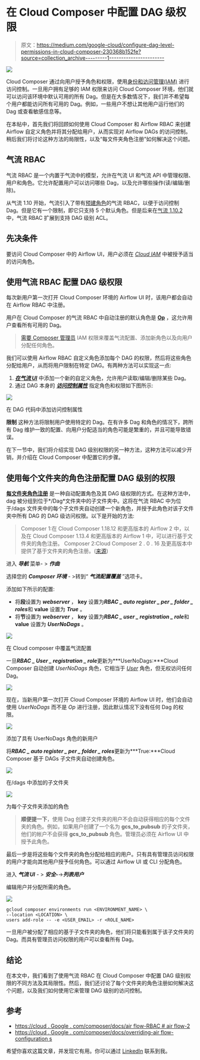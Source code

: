 # 在 Cloud Composer 中配置 DAG 级权限

> 原文：<https://medium.com/google-cloud/configure-dag-level-permissions-in-cloud-composer-230368b152fe?source=collection_archive---------1----------------------->

![](img/5e40c6f093cc738f1a798523604f6a35.png)

Cloud Composer 通过向用户授予角色和权限，使用[身份和访问管理(IAM)](https://cloud.google.com/composer/docs/how-to/access-control) 进行访问控制。一旦用户拥有足够的 IAM 权限来访问 Cloud Composer 环境，他们就可以访问该环境中默认可用的所有 Dag。但是在大多数情况下，我们并不希望每个用户都能访问所有可用的 Dag。例如，一些用户不想让其他用户运行他们的 Dag 或查看敏感信息等。

在本帖中，首先我们将回顾如何使用 Cloud Composer 和 Airflow RBAC 来创建 Airflow 自定义角色并将其分配给用户，从而实现对 Airflow DAGs 的访问控制。稍后我们将讨论这种方法的局限性，以及“每文件夹角色注册”如何解决这个问题。

## 气流 RBAC

气流 RBAC 是一个内置于气流中的模型，允许在气流 UI 和气流 API 中管理权限、用户和角色。它允许配置用户可以访问哪些 Dag，以及允许哪些操作(读/编辑/删除)。

从气流 1.10 开始，气流引入了带有[预建角色](https://airflow.apache.org/docs/apache-airflow/stable/security/access-control.html#default-roles)的气流 RBAC，以便于访问控制 Dag。但是它有一个限制，即它只支持 5 个默认角色。但是后来在[气流 1.10.2](https://airflow.apache.org/docs/apache-airflow/stable/release_notes.html#airflow-1-10-2-2019-01-19) 中，气流 RBAC 扩展到支持 DAG 级别 ACL。

## 先决条件

要访问 Cloud Composer 中的 Airflow UI，用户必须在 [*Cloud IAM*](https://cloud.google.com/iam/docs/understanding-roles#composer.user) 中被授予适当的访问角色。

## **使用气流 RBAC 配置 DAG 级权限**

每次新用户第一次打开 Cloud Composer 环境的 Airflow UI 时，该用户都会自动在 Airflow RBAC 中注册。

用户在 Cloud Composer 的气流 RBAC 中自动注册的默认角色是 [**Op**](https://airflow.apache.org/docs/apache-airflow/stable/security/access-control.html#op) ，这允许用户查看所有可用的 Dag。

> [需要 Composer 管理员](https://cloud.google.com/iam/docs/understanding-roles#composer.admin) IAM 权限来覆盖气流配置、添加新角色以及向用户分配任何角色。

我们可以使用 Airflow RBAC 自定义角色添加每个 DAG 的权限，然后将这些角色分配给用户，从而将用户限制在特定 DAG。有两种方法可以实现这一点:

1.  [***在气流 UI***](https://airflow.apache.org/docs/apache-airflow/stable/security/access-control.html#custom-roles) 中添加一个新的自定义角色，允许用户读取/编辑/删除某些 Dag。
2.  通过 DAG 本身的 [***访问控制属性***](https://cloud.google.com/composer/docs/airflow-rbac#dag-permissions-property) 指定角色和权限如下图所示:

![](img/84f0e6e10c3f530f71698c7ae27a7e96.png)

在 DAG 代码中添加访问控制属性

**限制** 这种方法将限制用户使用特定的 Dag。在有许多 Dag 和角色的情况下，跨所有 Dag 维护一致的配置、向用户分配适当的角色可能是繁重的，并且可能导致错误。

在下一节中，我们将介绍实现 DAG 级别权限的另一种方法，这种方法可以减少开销，并介绍在 Cloud Composer 中配置它的步骤。

## 使用每个文件夹的角色注册配置 DAG 级别的权限

[**每文件夹角色注册**](https://cloud.google.com/composer/docs/composer-2/airflow-rbac#how_per-folder_roles_registration_works) 是一种自动配置角色及其 DAG 级权限的方式。在这种方法中，dag 被分组到位于*/Dag*文件夹中的子文件夹中。这将在气流 RBAC 中为位于/dags 文件夹中的每个子文件夹自动创建一个新角色，并授予此角色对该子文件夹中所有 DAG 的 DAG 级访问权限。以下是开始的方法:

> Composer 1:在 Cloud Composer 1.18.12 和更高版本的 Airflow 2 中，以及在 Cloud Composer 1.13.4 和更高版本的 Airflow 1 中，可以进行基于文件夹的角色注册。
> Composer 2:Cloud Composer 2 . 0 . 16 及更高版本中提供了基于文件夹的角色注册。([来源](https://cloud.google.com/composer/docs/airflow-rbac#before_you_begin))

进入 ***导航*** 菜单- > ***作曲***

选择您的 ***Composer 环境*** - >转到“ ***气流配置覆盖*** ”选项卡。

添加如下所示的配置:

*   将**段**设置为 ***webserver*** ， **key** 设置为***RBAC _ auto register _ per _ folder _ roles***和 **value** 设置为 ***True*** 。
*   将**节**设置为 ***webserver*** ， **key** 设置为***RBAC _ user _ registration _ role***和 **value** 设置为 ***UserNoDags*** 。

![](img/4fe1bf79c067be37635903925ddcffda.png)

在 Cloud composer 中覆盖气流配置

一旦***RBAC _ User _ registration _ role***更新为***UserNoDags:***Cloud Composer 自动创建 *UserNoDags* 角色，它相当于 [*User*](https://airflow.apache.org/docs/apache-airflow/stable/security/access-control.html#user) 角色，但无权访问任何 Dag。

![](img/59d3f1ec3ad291a6ccd97eef65cdc044.png)

现在，当新用户第一次打开 Cloud Composer 环境的 Airflow UI 时，他们会自动使用 *UserNoDags* 而不是 *Op* 进行注册，因此默认情况下没有任何 Dag 的权限。

![](img/656030272f69bf334f39cca713410003.png)

添加了具有 UserNoDags 角色的新用户

将***RBAC _ auto register _ per _ folder _ roles***更新为***True:***Cloud Composer 基于 DAGs 子文件夹自动创建角色。

![](img/c1f176092729b35a75a410bab09b9047.png)

在/dags 中添加的子文件夹

![](img/97149b306009bb1d2cc882e52b61f296.png)

为每个子文件夹添加的角色

> **顺便提一下**，使用 Dag 创建子文件夹的用户不会自动获得相应的每个文件夹的角色。例如，如果用户创建了一个名为 **gcs_to_pubsub** 的子文件夹，他们的帐户不会获得 **gcs_to_pubsub** 角色。管理员必须在 Airflow UI 中授予此角色。

最后一步是将这些每个文件夹的角色分配给相应的用户。只有具有管理员访问权限的用户才能向其他用户授予任何角色。可以通过 Airflow UI 或 CLI 分配角色。

进入 ***气流 UI*** - > ***安全*-**->***列表用户***

编辑用户并分配所需的角色。

![](img/01d29d787340fead4d4eac002010573f.png)

```
gcloud composer environments run <ENVIRONMENT_NAME> \
--location <LOCATION> \
users add-role -- -e <USER_EMAIL> -r <ROLE_NAME>
```

一旦用户被分配了相应的基于子文件夹的角色，他们将只能看到属于该子文件夹的 Dag。而具有管理员访问权限的用户可以查看所有 Dag。

## 结论

在本文中，我们看到了使用气流 RBAC 在 Cloud Composer 中配置 DAG 级别权限的不同方法及其局限性。然后，我们还讨论了每个文件夹的角色注册如何解决这个问题，以及我们如何使用它来管理 DAG 级别的访问控制。

## 参考

*   [https://cloud . Google . com/composer/docs/air flow-RBAC # air flow-2](https://cloud.google.com/composer/docs/airflow-rbac#airflow-2)
*   [https://cloud . Google . com/composer/docs/overriding-air flow-configuration s](https://cloud.google.com/composer/docs/overriding-airflow-configurations)

希望你喜欢这篇文章，并发现它有用。你可以通过 [LinkedIn](http://www.linkedin.com/in/sunny-arora-2210) 联系到我。